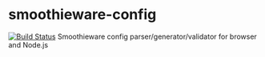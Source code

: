 # smoothieware-config
[![Build Status](https://travis-ci.org/zetta-michaelkuk/smoothieware-config.svg?branch=master)](https://travis-ci.org/zetta-michaelkuk/smoothieware-config)
Smoothieware config parser/generator/validator for browser and Node.js

